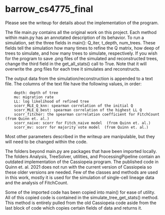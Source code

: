# barrow_cs4775_final

Please see the writeup for details about the implementation of the program.  

The file main.py contains all the original work on this project.  Each method within main.py has an annotated description of its behavior.  To run a simulation, set the three fields in main(): Q_iter, t_depth, num_trees.  These fields tell the simulation how many times to refine the Q matrix, how deep of trees to simulate, and how many trees to simulate, respectively.  If you wish for the program to save .png files of the simulated and reconstructed trees, change the third field in the get_all_stats() call to True.  Note that it will overwrite the .png files for each tree it simulates and reconstructs.  

The output data from the simulation/reconstruction is appended to a text file.  The columns of the text file have the following values, in order:

        depth: depth of tree
        mu: migration rate
        LL: log likelihood of refined tree
        scorr_MLE_Q_knn: spearman correlation of the initial Q
        scorr_MLE_Q_best: spearman correlation of the highest LL Q
        scorr_fitcher: the spearman correlation coefficient for FitchCount  (from Quinn et. al.)
        scorr_naive: scorr for Fitch_naive model  (from Quinn et. al.)
        scorr_mv: scorr for majority vote model  (from Quinn et. al.)

Most other parameters described in the writeup are manipulable, but they will need to be changed within the code.

The folders beyond main.py are packages that have been imported locally.  The folders Analysis, TreeSolver, utilities, and ProcessingPipeline contain an outdated implementation of the Cassiopeia program.  The published code in Quinn et. al. 2021 does not run with the current version of Cassiopeia so these older versions are needed.  Few of the classes and methods are used in this work, mostly it is used for the simulation of single-cell lineage data and the analysis of FitchCount.  

Some of the imported code has been copied into main() for ease of utility.  All of this copied code is contained in the simulate_tree_get_stats() method.  This method is entirely pulled from the old Cassiopeia code aside from the last block of code which copies certain fields of data and returns it.  
